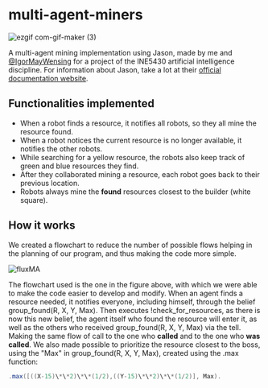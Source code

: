 # multi-agent-miners

![ezgif com-gif-maker (3)](https://user-images.githubusercontent.com/16853682/186509220-f2b5a19f-899a-4db5-ab11-84c7589ecb27.gif)





A multi-agent mining implementation using Jason, made by me and [@IgorMayWensing](https://github.com/IgorMayWensing) for a project of the INE5430 artificial intelligence discipline. For information about Jason, take a lot at their [official documentation website](http://jason.sourceforge.net/mini-tutorial/getting-started/).

## Functionalities implemented

- When a robot finds a resource, it notifies
all robots, so they all mine the resource found.
- When a robot notices the current resource is no longer available, it notifies the other robots.
- While searching for a yellow resource, the robots also keep track of green and blue resources they find.
- After they collaborated mining a resource, each robot goes back to their previous location.
- Robots always mine the **found** resources closest to the builder (white square).
  
## How it works
We created a flowchart to reduce the number of possible flows
helping in the planning of our program, and thus making the code more
simple.

![fluxMA](https://user-images.githubusercontent.com/16853682/185812865-626b5b31-93af-46a4-98e4-44637d157182.png)


The flowchart used is the one in the figure above, with which we were able to make the
code easier to develop and modify. When an agent finds a resource needed, it notifies everyone, including himself, through the belief group_found(R, X, Y, Max). Then executes !check_for_resources, as there is now this new belief, the agent itself who found the resource will enter it, as well as the others who received group_found(R, X, Y, Max) via the tell. Making the same flow of call to the one who **called** and to the one who **was called**. We also made possible to prioritize the resource closest to the boss, using the "Max" in group_found(R, X, Y, Max), created using the .max function:
```java
.max([((X-15)\*\*2)\*\*(1/2),((Y-15)\*\*2)\*\*(1/2)], Max).
```
